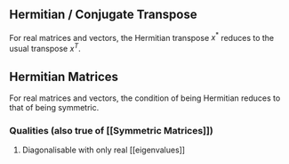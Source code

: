 ## Hermitian / Conjugate Transpose
For real matrices and vectors, the Hermitian transpose $x^{*}$ reduces to the usual transpose $x^{T}$.

## Hermitian Matrices
For real matrices and vectors, the condition of being Hermitian reduces to that of being symmetric.

### Qualities (also true of [[Symmetric Matrices]])
1. Diagonalisable with only real [[eigenvalues]]